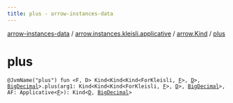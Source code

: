 ```yaml
---
title: plus - arrow-instances-data
---
```


[arrow-instances-data](../../index.html) / [arrow.instances.kleisli.applicative](../index.html) / [arrow.Kind](index.html) / [plus](./plus.html)

# plus

`@JvmName("plus") fun <F, D> Kind<Kind<Kind<ForKleisli, `[`F`](plus.html#F)`>, `[`D`](plus.html#D)`>, `[`BigDecimal`](http://docs.oracle.com/javase/6/docs/api/java/math/BigDecimal.html)`>.plus(arg1: Kind<Kind<Kind<ForKleisli, `[`F`](plus.html#F)`>, `[`D`](plus.html#D)`>, `[`BigDecimal`](http://docs.oracle.com/javase/6/docs/api/java/math/BigDecimal.html)`>, AF: Applicative<`[`F`](plus.html#F)`>): Kind<`[`D`](plus.html#D)`, `[`BigDecimal`](http://docs.oracle.com/javase/6/docs/api/java/math/BigDecimal.html)`>`